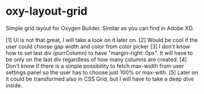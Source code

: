 # oxy-layout-grid
Simple grid layout for Oxygen Builder. Similar as you can find in Adobe XD.

[1] Ui is not that great, I will take a look on it later on.
[2] Would be cool if the user could choose gap width and color from color picker
[3] I don't know how to set last div (purrColumn) to have "margin-right: 0px".
    It will have to be only on the last div regardless of how many columns are created.
[4] Don't know if there is a simple possibility to fetch max-width from user settings panel
    so the user has to choose just 100% or max-with.
[5] Later on it could be transformed also in CSS Grid, but I will have to take a deep dive inside.
